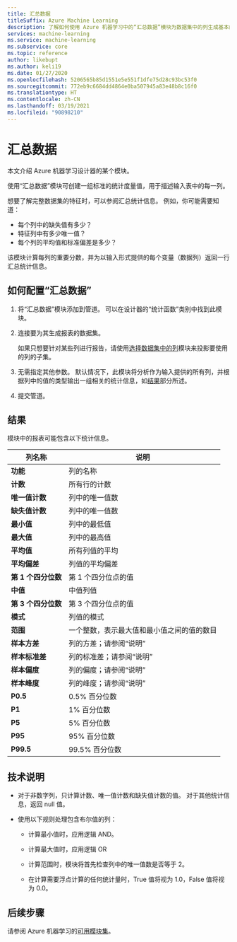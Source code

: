 ```yaml
---
title: 汇总数据
titleSuffix: Azure Machine Learning
description: 了解如何使用 Azure 机器学习中的“汇总数据”模块为数据集中的列生成基本的描述性统计信息报告。
services: machine-learning
ms.service: machine-learning
ms.subservice: core
ms.topic: reference
author: likebupt
ms.author: keli19
ms.date: 01/27/2020
ms.openlocfilehash: 5206565b85d1551e5e551f1dfe75d28c93bc53f0
ms.sourcegitcommit: 772eb9c6684dd4864e0ba507945a83e48b8c16f0
ms.translationtype: HT
ms.contentlocale: zh-CN
ms.lasthandoff: 03/19/2021
ms.locfileid: "90898210"
---
```

# <a name="summarize-data"></a>汇总数据

本文介绍 Azure 机器学习设计器的某个模块。

使用“汇总数据”模块可创建一组标准的统计度量值，用于描述输入表中的每一列。

想要了解完整数据集的特征时，可以参阅汇总统计信息。 例如，你可能需要知道：

- 每个列中的缺失值有多少？
- 特征列中有多少唯一值？
- 每个列的平均值和标准偏差是多少？

该模块计算每列的重要分数，并为以输入形式提供的每个变量（数据列）返回一行汇总统计信息。

## <a name="how-to-configure-summarize-data"></a>如何配置“汇总数据”  

1. 将“汇总数据”模块添加到管道。 可以在设计器的“统计函数”类别中找到此模块。

1. 连接要为其生成报表的数据集。

    如果只想要针对某些列进行报告，请使用[选择数据集中的列](select-columns-in-dataset.md)模块来投影要使用的列的子集。

1. 无需指定其他参数。 默认情况下，此模块将分析作为输入提供的所有列，并根据列中的值的类型输出一组相关的统计信息，如[结果](#results)部分所述。

1. 提交管道。

## <a name="results"></a>结果

模块中的报表可能包含以下统计信息。 

|列名称|说明|
|------|------|  
|**功能**|列的名称|
|**计数**|所有行的计数|
|**唯一值计数**|列中的唯一值数|
|**缺失值计数**|列中的唯一值数|
|**最小值**|列中的最低值|  
|**最大值**|列中的最高值|
|**平均值**|所有列值的平均|
|**平均偏差**|列值的平均偏差|
|**第 1 个四分位数**|第 1 个四分位点的值|
|**中值**|中值列值|
|**第 3 个四分位数**|第 3 个四分位点的值|
|**模式**|列值的模式|
|**范围**|一个整数，表示最大值和最小值之间的值的数目|
|**样本方差**|列的方差；请参阅“说明”|
|**样本标准差**|列的标准差；请参阅“说明”|
|**样本偏度**|列的偏度；请参阅“说明”|
|**样本峰度**|列的峰度；请参阅“说明”|
|**P0.5**|0.5% 百分位数|
|**P1**|1% 百分位数|
|**P5**|5% 百分位数|
|**P95**|95% 百分位数|
|**P99.5**|99.5% 百分位数 |

## <a name="technical-notes"></a>技术说明

- 对于非数字列，只计算计数、唯一值计数和缺失值计数的值。 对于其他统计信息，返回 null 值。

- 使用以下规则处理包含布尔值的列：

    - 计算最小值时，应用逻辑 AND。
    
    - 计算最大值时，应用逻辑 OR
    
    - 计算范围时，模块将首先检查列中的唯一值数是否等于 2。
    
    - 在计算需要浮点计算的任何统计量时，True 值将视为 1.0，False 值将视为 0.0。

## <a name="next-steps"></a>后续步骤

请参阅 Azure 机器学习的[可用模块集](module-reference.md)。  
